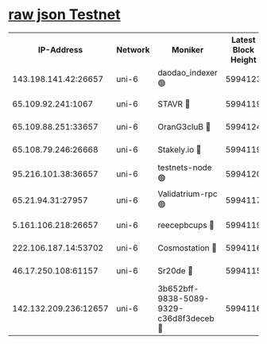 [raw json Testnet](https://rpc-check.junot.stavr.tech/junot/rpc-junot-result.json)
=


<table><tr><th>IP-Address</th><th>Network</th><th>Moniker</th><th>Latest Block Height</th><th>Earliest Block Height</th><th>Catching Up</th><th>Tx Index</th><th>Voting Power</th><th>Scan Time</th></tr><tr><td>143.198.141.42:26657</td><td>uni-6</td><td>daodao_indexer 🟢</td><td>5994123</td><td>1</td><td>False</td><td>off</td><td>0</td><td>2023-12-12T00:01:36.087316642UTC</td></tr><tr><td>65.109.92.241:1067</td><td>uni-6</td><td>STAVR 🔴</td><td>5994119</td><td>1138541</td><td>False</td><td>on</td><td>6042</td><td>2023-12-12T00:01:25.599377380UTC</td></tr><tr><td>65.109.88.251:33657</td><td>uni-6</td><td>OranG3cluB 🔴</td><td>5994124</td><td>1138541</td><td>False</td><td>on</td><td>11</td><td>2023-12-12T00:01:40.572977709UTC</td></tr><tr><td>65.108.79.246:26668</td><td>uni-6</td><td>Stakely.io 🔴</td><td>5994119</td><td>1570872</td><td>False</td><td>on</td><td>1192034</td><td>2023-12-12T00:01:26.623724793UTC</td></tr><tr><td>95.216.101.38:36657</td><td>uni-6</td><td>testnets-node 🟢</td><td>5994120</td><td>1615130</td><td>False</td><td>on</td><td>0</td><td>2023-12-12T00:01:29.075987003UTC</td></tr><tr><td>65.21.94.31:27957</td><td>uni-6</td><td>Validatrium-rpc 🟢</td><td>5994117</td><td>2943363</td><td>False</td><td>on</td><td>0</td><td>2023-12-12T00:01:21.099322057UTC</td></tr><tr><td>5.161.106.218:26657</td><td>uni-6</td><td>reecepbcups 🔴</td><td>5994119</td><td>4468422</td><td>False</td><td>on</td><td>105015</td><td>2023-12-12T00:01:26.257503388UTC</td></tr><tr><td>222.106.187.14:53702</td><td>uni-6</td><td>Cosmostation 🔴</td><td>5994116</td><td>5344501</td><td>False</td><td>on</td><td>110003</td><td>2023-12-12T00:01:18.717127729UTC</td></tr><tr><td>46.17.250.108:61157</td><td>uni-6</td><td>Sr20de 🔴</td><td>5994115</td><td>5727371</td><td>False</td><td>on</td><td>28</td><td>2023-12-12T00:01:14.727241153UTC</td></tr><tr><td>142.132.209.236:12657</td><td>uni-6</td><td>3b652bff-9838-5089-9329-c36d8f3deceb 🔴</td><td>5994116</td><td>5981280</td><td>False</td><td>on</td><td>157563</td><td>2023-12-12T00:01:17.336617379UTC</td></tr></table>